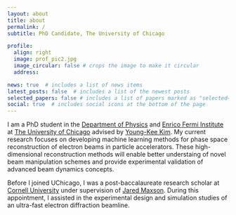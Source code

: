 ```yaml
---
layout: about
title: about
permalink: /
subtitle: PhD Candidate, The University of Chicago

profile:
  align: right
  image: prof_pic2.jpg
  image_circular: false # crops the image to make it circular
  address: 

news: true  # includes a list of news items
latest_posts: false  # includes a list of the newest posts
selected_papers: false # includes a list of papers marked as "selected={true}"
social: true  # includes social icons at the bottom of the page
---
```


I am a PhD student in the [Department of Physics](https://physics.uchicago.edu/) and [Enrico Fermi Institute](https://efi.uchicago.edu/) at [The University of Chicago](https://www.uchicago.edu/) advised by [Young-Kee Kim](https://hep.uchicago.edu/~ykkim/index.shtml). My current research focuses on developing machine learning methods for phase space reconstruction of electron beams in particle accelerators. These high-dimensional reconstruction methods will enable better understaing of novel beam manipulation schemes and provide experimental validation of advanced beam dynamics concepts. 

Before I joined UChicago, I was a post-baccalaureate research scholar at [Cornell University](https://www.classe.cornell.edu/) under supervision of [Jared Maxson](https://physics.cornell.edu/jared-maxson). During this appointment, I assisted in the experimental design and simulation studies of an ultra-fast electron diffraction beamline. 
